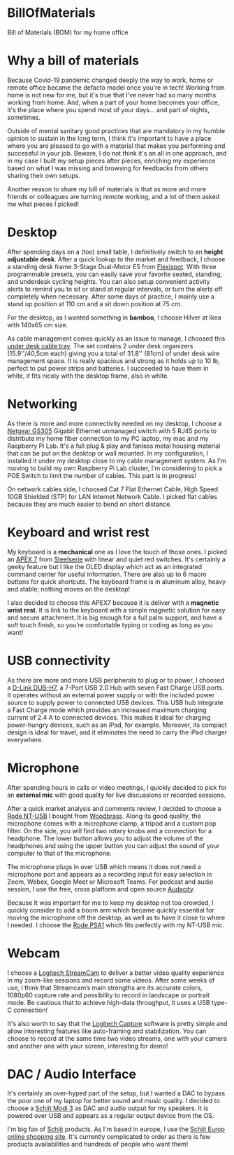 # BillOfMaterials

Bill of Materials (BOM) for my home office

# Why a bill of materials

Because Covid-19 pandemic changed deeply the way to work, home or remote office became the defacto model once you're in tech! Working from home is not new for me, but it's true that I've never had so many months working from home. And, when a part of your home becomes your office, it's the place where you spend most of your days... and part of nights, sometimes.

Outside of mental sanitary good practices that are mandatory in my humble opinion to sustain in the long term, I think it's important to have a place where you are pleased to go with a material that makes you performing and successful in your job. Beware, I do not think it's an all in one approach, and in my case I built my setup pieces after pieces, enriching my experience based on what I was missing and browsing for feedbacks  from others sharing their own setups.

Another reason to share my bill of materials is that as more and more friends or colleagues are turning remote working, and a lot of them asked me what pieces I picked!

# Desktop

After spending days on a (too) small table, I definitively switch to an **height adjustable desk**. After a quick lookup to the market and feedback, I choose a standing desk frame 3-Stage Dual-Motor E5 from [Flexispot](https://flexispot.co.uk "Flexispot"). With three programmable presets, you can easily save your favorite seated, standing, and underdesk cycling heights. You can also setup convenient activity alerts to remind you to sit or stand at regular intervals, or turn the alerts off completely when necessary. After some days of practice, I mainly use a stand up position at 110 cm and a sit down position at 75 cm.

For the desktop, as I wanted something in **bamboo**, I choose Hilver at Ikea with 140x65 cm size.

As cable management comes quickly as an issue to manage, I choosed this [under desk cable tray](https://www.amazon.com/dp/B07GLZZ2RZ?pd_rd_i=B07GLZZ2RZ&pd_rd_w=QFTsH&pf_rd_p=2e62cf0a-1323-46ac-bbb9-19dc851997c6&pd_rd_wg=JcFed&pf_rd_r=YJJ5F7W7M731PNWHZ6BE&pd_rd_r=30063d61-d3eb-4daa-af08-6cdc2049ab85). The set contains 2 under desk organizers (15.9''/40,5cm each) giving you a total of 31.8'' (81cm) of under desk wire management space. It is really spacious and strong as it holds up to 10 lb, perfect to put power strips and batteries. I succeeded to have them in white, it fits nicely with the desktop frame, also in white.

# Networking

As there is more and more connectivity needed on my desktop, I choose a [Netgear GS305](https://www.netgear.com/business/wired/switches/unmanaged/gs305v3) Gigabit Ethernet unmanaged switch with 5 RJ45 ports to distribute my home fiber connection to my PC laptop, my mac and my Raspberry Pi Lab. It's a full plug & play and fanless metal housing material that can be put on the desktop or wall mounted. In my configuration, I installed it under my desktop close to my cable management system. As I'm moving to build my own Raspberry Pi Lab cluster, I'm considering to pick a POE Switch to limit the number of cables. This part is in progress!

On network cables side, I choosed Cat 7 Flat Ethernet Cable, High Speed 10GB Shielded (STP) for LAN Internet Network Cable. I picked flat cables because they are much easier to bend on short distance.

# Keyboard and wrist rest

My keyboard is a **mechanical** one as I love the touch of those ones. I picked an [APEX 7](https://steelseries.com/gaming-keyboards/apex-7?switch=red) from [Steelserie](https://steelseries.com) with linear and quiet red switches. It's certainly a geeky feature but I like the OLED display which act as an integrated command center for useful information. There are also up to 6 macro buttons for quick shortcuts. The keyboard frame is in aluminum alloy, heavy and stable; nothing moves on the desktop!

I also decided to choose this APEX7 because it is deliver with a **magnetic wrist rest**. It is link to the keyboard with a simple magnetic solution for easy and secure attachment. It is big enough for a full palm support, and have a soft touch finish, so you’re comfortable typing or coding as long as you want!

# USB connectivity

As there are more and more USB peripherals to plug or to power, I choosed a [D-Link DUB-H7](https://www.dlink.com/en/products/dub-h7-7-port-usb-20-hub), a 7-Port USB 2.0 Hub with seven Fast Charge USB ports. It operates without an external power supply or with the included power source to supply power to connected USB devices. This USB hub integrate a Fast Charge mode which provides an increased maximum charging current of 2.4 A to connected devices. This makes it ideal for charging power-hungry devices, such as an iPad, for example. Moreover, its compact design is ideal for travel, and it eliminates the need to carry the iPad charger everywhere.

# Microphone

After spending hours in calls or video meetings, I quickly decided to pick for an **external mic** with good quality for live discussions or recorded sessions.

After a quick market analysis and comments review, I decided to choose a [Rode NT-USB](http://en.rode.com/microphones/nt-usb) I bought from [Woodbrass](https://www.woodbrass.com). Along its good quality, the microphone comes with a microphone clamp, a tripod and a custom pop filter. On the side, you will find two rotary knobs and a connection for a headphone. The lower button allows you to adjust the volume of the headphones and using the upper button you can adjust the sound of your computer to that of the microphone.

The microphone plugs in over USB which means it does not need a microphone port and appears as a recording input for easy selection in Zoom, Webex, Google Meet or Microsoft Teams. For podcast and audio session, I use the free, cross platform and open source [Audacity](https://www.audacityteam.org).

Because It was important for me to keep my desktop not too crowded, I quickly consider to add a boom arm which became quickly essential for moving the microphone off the desktop, as well as to have it close to where I needed. I choose the [Rode PSA1](http://www.rode.com/accessories/psa1) which fits perfectly with my NT-USB mic.

# Webcam

I choose a [Logitech StreamCam](https://www.logitech.com/) to deliver a better video quality experience in my zoom-like sessions and record some videos. After some weeks of use, I think that Streamcam’s main strengths are its accurate colors, 1080p60 capture rate and possibility to record in landscape or portrait mode. Be cautious that to achieve high-data throughput, it uses a USB type-C connection!

It's also worth to say that the [Logitech Capture](https://www.logitech.com/en-gb/product/capture) software is pretty simple and allow interesting features like auto-framing and stabilization. You can choose to record at the same time two video streams, one with your camera and another one with your screen, interesting for demo!

# DAC / Audio Interface

It's certainly an over-hyped part of the setup, but I wanted a DAC to bypass the poor one of my laptop for better sound and music quality. I decided to choose a [Schiit Modi 3](https://www.schiit.com/products/modi-1) as DAC and audio output for my speakers. It is powered over USB and appears as a regular output device from the OS.

I'm big fan of [Schiit](https://www.schiit.com) products. As I'm based in europe, I use the [Schiit Europ online shopping site](https://www.schiit-europe.com/). It's currently complicated to order as there is few products availabilities and hundreds of people who want them!
